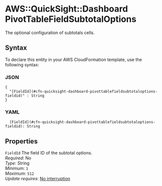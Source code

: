 # AWS::QuickSight::Dashboard PivotTableFieldSubtotalOptions<a name="aws-properties-quicksight-dashboard-pivottablefieldsubtotaloptions"></a>

The optional configuration of subtotals cells\.

## Syntax<a name="aws-properties-quicksight-dashboard-pivottablefieldsubtotaloptions-syntax"></a>

To declare this entity in your AWS CloudFormation template, use the following syntax:

### JSON<a name="aws-properties-quicksight-dashboard-pivottablefieldsubtotaloptions-syntax.json"></a>

```
{
  "[FieldId](#cfn-quicksight-dashboard-pivottablefieldsubtotaloptions-fieldid)" : String
}
```

### YAML<a name="aws-properties-quicksight-dashboard-pivottablefieldsubtotaloptions-syntax.yaml"></a>

```
  [FieldId](#cfn-quicksight-dashboard-pivottablefieldsubtotaloptions-fieldid): String
```

## Properties<a name="aws-properties-quicksight-dashboard-pivottablefieldsubtotaloptions-properties"></a>

`FieldId` <a name="cfn-quicksight-dashboard-pivottablefieldsubtotaloptions-fieldid"></a>
The field ID of the subtotal options\.  
_Required_: No  
_Type_: String  
_Minimum_: `1`  
_Maximum_: `512`  
_Update requires_: [No interruption](https://docs.aws.amazon.com/AWSCloudFormation/latest/UserGuide/using-cfn-updating-stacks-update-behaviors.html#update-no-interrupt)
